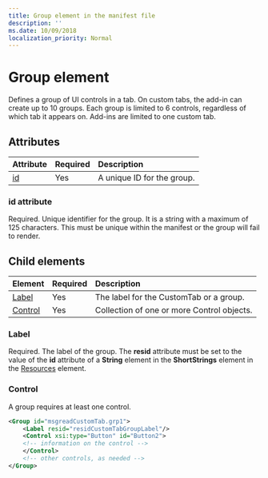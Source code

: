 ```yaml
---
title: Group element in the manifest file
description: ''
ms.date: 10/09/2018
localization_priority: Normal
---
```


# Group element

Defines a group of UI controls in a tab.  On custom tabs, the add-in can create up to 10 groups. Each group is limited to 6 controls, regardless of which tab it appears on. Add-ins are limited to one custom tab.

## Attributes

|  Attribute  |  Required  |  Description  |
|:-----|:-----|:-----|
|  [id](#id-attribute)  |  Yes  | A unique ID for the group.|

### id attribute

Required. Unique identifier for the group. It is a string with a maximum of 125 characters. This must be unique within the manifest or the group will fail to render.

## Child elements
|  Element |  Required  |  Description  |
|:-----|:-----|:-----|
|  [Label](#label)      | Yes |  The label for the CustomTab or a group.  |
|  [Control](#control)    | Yes |  Collection of one or more Control objects.  |

### Label 

Required. The label of the group. The  **resid** attribute must be set to the value of the **id** attribute of a **String** element in the **ShortStrings** element in the [Resources](resources.md) element.

### Control
A group requires at least one control.

```xml
<Group id="msgreadCustomTab.grp1">
    <Label resid="residCustomTabGroupLabel"/>
    <Control xsi:type="Button" id="Button2">
    <!-- information on the control -->
    </Control>
    <!-- other controls, as needed -->
</Group>
```

